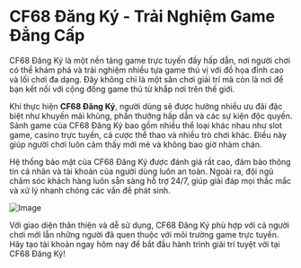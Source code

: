 # CF68 Đăng Ký - Trải Nghiệm Game Đẳng Cấp

CF68 Đăng Ký là một nền tảng game trực tuyến đầy hấp dẫn, nơi người chơi có thể khám phá và trải nghiệm nhiều tựa game thú vị với đồ họa đỉnh cao và lối chơi đa dạng. Đây không chỉ là một sân chơi giải trí mà còn là nơi để bạn kết nối với cộng đồng game thủ từ khắp nơi trên thế giới.

Khi thực hiện **CF68 Đăng Ký**, người dùng sẽ được hưởng nhiều ưu đãi đặc biệt như khuyến mãi khủng, phần thưởng hấp dẫn và các sự kiện độc quyền. Sảnh game của CF68 Đăng Ký bao gồm nhiều thể loại khác nhau như slot game, casino trực tuyến, cá cược thể thao và nhiều trò chơi khác. Điều này giúp người chơi luôn cảm thấy mới mẻ và không bao giờ nhàm chán.

Hệ thống bảo mật của CF68 Đăng Ký được đánh giá rất cao, đảm bảo thông tin cá nhân và tài khoản của người dùng luôn an toàn. Ngoài ra, đội ngũ chăm sóc khách hàng luôn sẵn sàng hỗ trợ 24/7, giúp giải đáp mọi thắc mắc và xử lý nhanh chóng các vấn đề phát sinh.

![Image](https://github.com/user-attachments/assets/bd51ea9f-0666-407b-a7a7-98ead6de688c)

Với giao diện thân thiện và dễ sử dụng, CF68 Đăng Ký phù hợp với cả người chơi mới lẫn những người đã quen thuộc với môi trường game trực tuyến. Hãy tạo tài khoản ngay hôm nay để bắt đầu hành trình giải trí tuyệt vời tại CF68 Đăng Ký!